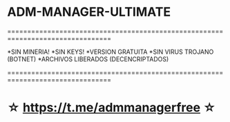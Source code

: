 ﻿# ADM-MANAGER-ULTIMATE



================================================================================

*SIN MINERIA! *SIN KEYS! *VERSION GRATUITA *SIN VIRUS TROJANO (BOTNET) *ARCHIVOS LIBERADOS (DECENCRIPTADOS)

================================================================================

☆ https://t.me/admmanagerfree ☆
=================================================